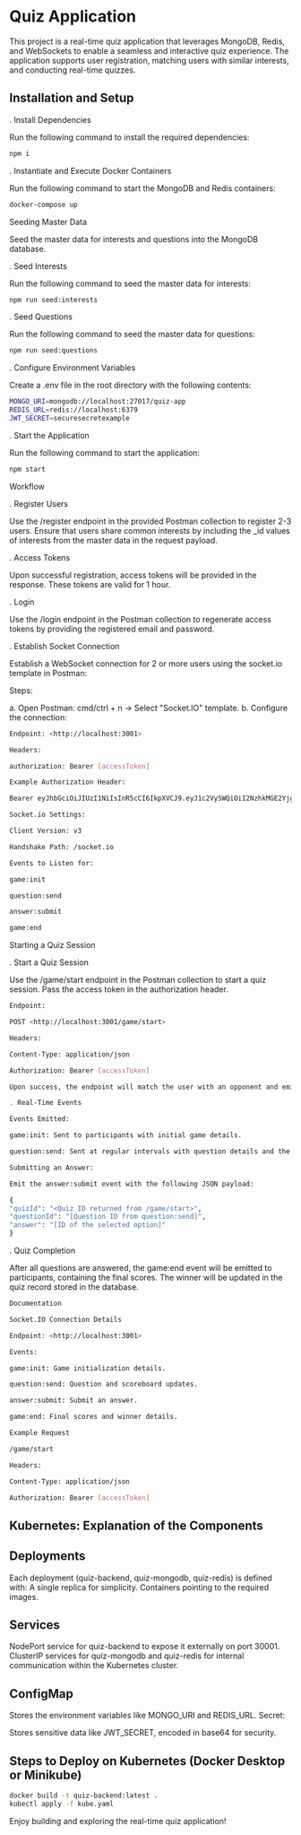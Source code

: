 # Quiz Application

This project is a real-time quiz application that leverages MongoDB, Redis, and WebSockets to enable a seamless and interactive quiz experience. The application supports user registration, matching users with similar interests, and conducting real-time quizzes.

## Installation and Setup

. Install Dependencies

Run the following command to install the required dependencies:

```bash
npm i
```

. Instantiate and Execute Docker Containers

Run the following command to start the MongoDB and Redis containers:

```bash
docker-compose up
```

Seeding Master Data

Seed the master data for interests and questions into the MongoDB database.

. Seed Interests

Run the following command to seed the master data for interests:

```bash
npm run seed:interests
```

. Seed Questions

Run the following command to seed the master data for questions:

```bash
npm run seed:questions
```

. Configure Environment Variables

Create a .env file in the root directory with the following contents:

```bash
MONGO_URI=mongodb://localhost:27017/quiz-app
REDIS_URL=redis://localhost:6379
JWT_SECRET=securesecretexample
```

. Start the Application

Run the following command to start the application:

```bash
npm start
```

Workflow

. Register Users

Use the /register endpoint in the provided Postman collection to register 2-3 users. Ensure that users share common interests by including the \_id values of interests from the master data in the request payload.

. Access Tokens

Upon successful registration, access tokens will be provided in the response. These tokens are valid for 1 hour.

. Login

Use the /login endpoint in the Postman collection to regenerate access tokens by providing the registered email and password.

. Establish Socket Connection

Establish a WebSocket connection for 2 or more users using the socket.io template in Postman:

Steps:

a. Open Postman: cmd/ctrl + n -> Select "Socket.IO" template.
b. Configure the connection:

```bash
Endpoint: <http://localhost:3001>

Headers:

authorization: Bearer [accessToken]

Example Authorization Header:

Bearer eyJhbGciOiJIUzI1NiIsInR5cCI6IkpXVCJ9.eyJ1c2VySWQiOiI2NzhkMGE2Yjg0MGNhM2UwMDMxODVkOWYiLCJmaXJzdE5hbWUiOiJKb2huIDIiLCJpYXQiOjE3MzczMjUxODksImV4cCI6MTczNzMyODc4OX0.9fPr5OgPchBa1hZuAOArXdDEsQc98fondZ0Es5ojzyw

Socket.io Settings:

Client Version: v3

Handshake Path: /socket.io

Events to Listen for:

game:init

question:send

answer:submit

game:end
```

Starting a Quiz Session

. Start a Quiz Session

Use the /game/start endpoint in the Postman collection to start a quiz session. Pass the access token in the authorization header.

```bash
Endpoint:

POST <http://localhost:3001/game/start>

Headers:

Content-Type: application/json

Authorization: Bearer [accessToken]

Upon success, the endpoint will match the user with an opponent and emit events on their respective socket channels.

. Real-Time Events

Events Emitted:

game:init: Sent to participants with initial game details.

question:send: Sent at regular intervals with question details and the current scoreboard.

Submitting an Answer:

Emit the answer:submit event with the following JSON payload:

{
"quizId": "<Quiz ID returned from /game/start>",
"questionId": "[Question ID from question:send]",
"answer": "[ID of the selected option]"
}
```

. Quiz Completion

After all questions are answered, the game:end event will be emitted to participants, containing the final scores. The winner will be updated in the quiz record stored in the database.

```bash
Documentation

Socket.IO Connection Details

Endpoint: <http://localhost:3001>

Events:

game:init: Game initialization details.

question:send: Question and scoreboard updates.

answer:submit: Submit an answer.

game:end: Final scores and winner details.

Example Request

/game/start

Headers:

Content-Type: application/json

Authorization: Bearer [accessToken]
```

## Kubernetes: Explanation of the Components

## Deployments

Each deployment (quiz-backend, quiz-mongodb, quiz-redis) is defined with:
A single replica for simplicity.
Containers pointing to the required images.

## Services

NodePort service for quiz-backend to expose it externally on port 30001.
ClusterIP services for quiz-mongodb and quiz-redis for internal communication within the Kubernetes cluster.

## ConfigMap

Stores the environment variables like MONGO_URI and REDIS_URL.
Secret:

Stores sensitive data like JWT_SECRET, encoded in base64 for security.

## Steps to Deploy on Kubernetes (Docker Desktop or Minikube)

```bash
docker build -t quiz-backend:latest .
kubectl apply -f kube.yaml
```

Enjoy building and exploring the real-time quiz application!
